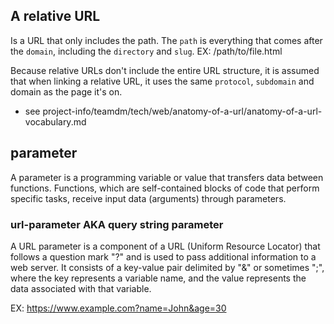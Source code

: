 ## A relative URL

Is a URL that only includes the path. The `path` is everything that comes after the `domain`, including the `directory` and `slug`. 
EX: /path/to/file.html

Because relative URLs don't include the entire URL structure, it is assumed that when linking a relative URL, it uses the same `protocol`, `subdomain` and domain as the page it's on.
- see project-info/teamdm/tech/web/anatomy-of-a-url/anatomy-of-a-url-vocabulary.md

## parameter
A parameter is a programming variable or value that transfers data between functions. Functions, which are self-contained blocks of code that perform specific tasks, receive input data (arguments) through parameters.

### url-parameter AKA query string parameter
A URL parameter is a component of a URL (Uniform Resource Locator) that follows a question mark "?" and is used to pass additional information to a web server. It consists of a key-value pair delimited by "&" or sometimes ";", where the key represents a variable name, and the value represents the data associated with that variable.

EX: https://www.example.com?name=John&age=30
